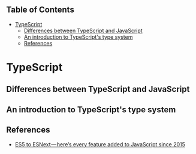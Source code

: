 <!-- START doctoc generated TOC please keep comment here to allow auto update -->
<!-- DON'T EDIT THIS SECTION, INSTEAD RE-RUN doctoc TO UPDATE -->
## Table of Contents

- [TypeScript](#typescript)
  - [Differences between TypeScript and JavaScript](#differences-between-typescript-and-javascript)
  - [An introduction to TypeScript's type system](#an-introduction-to-typescripts-type-system)
  - [References](#references)

<!-- END doctoc generated TOC please keep comment here to allow auto update -->

# TypeScript

## Differences between TypeScript and JavaScript

## An introduction to TypeScript's type system

## References

- [ES5 to ESNext — here’s every feature added to JavaScript since 2015](https://www.freecodecamp.org/news/es5-to-esnext-heres-every-feature-added-to-javascript-since-2015-d0c255e13c6e/)
